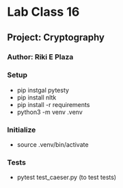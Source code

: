 # Lab Class 16
## Project: Cryptography
### Author: Riki E Plaza

### Setup
- pip instgal pytesty
- pip install nltk
- pip install -r requirements
- python3 -m venv .venv

### Initialize
- source .venv/bin/activate

### Tests
- pytest test_caeser.py (to test tests)